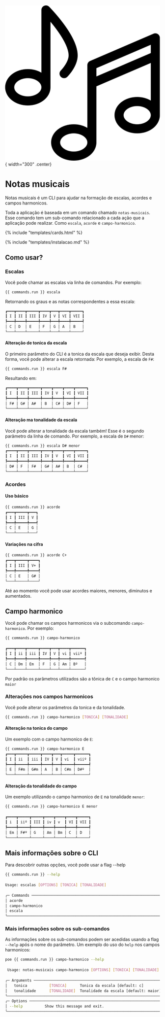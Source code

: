![logo do projeto](assets/logo.png){ width="300" .center} 

# Notas musicais

Notas musicais é um CLI para ajudar na formação de escalas, acordes e campos harmonicos.

Toda a aplicação é baseada em um comando chamado `notas-musicais`. Esse comando tem um sub-comando relacionado a cada ação que a aplicação pode realizar. Como `escala`, `acorde` e `campo-harmonico`. 

{% include "templates/cards.html" %}

{% include "templates/instalacao.md" %}

## Como usar?

### Escalas

Você pode chamar as escalas via linha de comandos. Por exemplo:

```bash
{{ commands.run }} escala
```

Retornando os graus e as notas correspondentes a essa escala:

```bash
┏━━━┳━━━━┳━━━━━┳━━━━┳━━━┳━━━━┳━━━━━┓
┃ I ┃ II ┃ III ┃ IV ┃ V ┃ VI ┃ VII ┃
┡━━━╇━━━━╇━━━━━╇━━━━╇━━━╇━━━━╇━━━━━┩
│ C │ D  │ E   │ F  │ G │ A  │ B   │
└───┴────┴─────┴────┴───┴────┴─────┘
```

#### Alteração de tonica da escala

O primeiro parâmetro do CLI é a tonica da escala que deseja exibir. Desta forma, 
você pode alterar a escala retornada: Por exemplo, a escala de `F#`:

```bash
{{ commands.run }} escala F#
```

Resultando em:

```bash
┏━━━━┳━━━━┳━━━━━┳━━━━┳━━━━┳━━━━┳━━━━━┓
┃ I  ┃ II ┃ III ┃ IV ┃ V  ┃ VI ┃ VII ┃
┡━━━━╇━━━━╇━━━━━╇━━━━╇━━━━╇━━━━╇━━━━━┩
│ F# │ G# │ A#  │ B  │ C# │ D# │ F   │
└────┴────┴─────┴────┴────┴────┴─────┘
```

#### Alteração ma tonalidade da escala

Você pode alterar a tonalidade da escala também! Esse é o segundo parâmetro da 
linha de comando. Por exemplo, a escala de `D#` menor:

```bash
{{ commands.run }} escala D# menor
┏━━━━┳━━━━┳━━━━━┳━━━━┳━━━━┳━━━━┳━━━━━┓
┃ I  ┃ II ┃ III ┃ IV ┃ V  ┃ VI ┃ VII ┃
┡━━━━╇━━━━╇━━━━━╇━━━━╇━━━━╇━━━━╇━━━━━┩
│ D# │ F  │ F#  │ G# │ A# │ B  │ C#  │
└────┴────┴─────┴────┴────┴────┴─────┘
```

### Acordes
#### Uso básico
```bash
{{ commands.run }} acorde
┏━━━┳━━━━━┳━━━┓
┃ I ┃ III ┃ V ┃
┡━━━╇━━━━━╇━━━┩
│ C │ E   │ G │
└───┴─────┴───┘
```

#### Variações na cifra
```bash
{{ commands.run }} acorde C+
┏━━━┳━━━━━┳━━━━┓
┃ I ┃ III ┃ V+ ┃
┡━━━╇━━━━━╇━━━━┩
│ C │ E   │ G# │
└───┴─────┴────┘
```

Até ao momento você pode usar acordes maiores, menores, diminutos e aumentados.

## Campo harmonico
Você pode chamar os campos harmonicos via o subcomando `campo-harmonico`. Por exemplo:

```bash
{{ commands.run }} campo-harmonico

┏━━━┳━━━━┳━━━━━┳━━━━┳━━━┳━━━━┳━━━━━━┓
┃ I ┃ ii ┃ iii ┃ IV ┃ V ┃ vi ┃ viiº ┃
┡━━━╇━━━━╇━━━━━╇━━━━╇━━━╇━━━━╇━━━━━━┩
│ C │ Dm │ Em  │ F  │ G │ Am │ Bº   │
└───┴────┴─────┴────┴───┴────┴──────┘

```

Por padrão os parâmetros utilizados são a tônica de `C` e o campo harmonico `maior`

### Alterações nos campos harmonicos

Você pode alterar os parâmetros da tonica e da tonalidade.

```bash
{{ commands.run }} campo-harmonico [TONICA] [TONALIDADE]
```

#### Alteração na tonica do campo

Um exemplo com o campo harmonico de `E`:

```bash
{{ commands.run }} campo-harmonico E
┏━━━┳━━━━━┳━━━━━┳━━━━┳━━━┳━━━━━┳━━━━━━┓
┃ I ┃ ii  ┃ iii ┃ IV ┃ V ┃ vi  ┃ viiº ┃
┡━━━╇━━━━━╇━━━━━╇━━━━╇━━━╇━━━━━╇━━━━━━┩
│ E │ F#m │ G#m │ A  │ B │ C#m │ D#º  │
└───┴─────┴─────┴────┴───┴─────┴──────┘
```

#### Alteração da tonalidade do campo

Um exemplo utilizando o campo harmonico de `E` na tonalidade `menor`:

```bash
{{ commands.run }} campo-harmonico E menor

┏━━━━┳━━━━━┳━━━━━┳━━━━┳━━━━┳━━━━┳━━━━━┓
┃ i  ┃ iiº ┃ III ┃ iv ┃ v  ┃ VI ┃ VII ┃
┡━━━━╇━━━━━╇━━━━━╇━━━━╇━━━━╇━━━━╇━━━━━┩
│ Em │ F#º │ G   │ Am │ Bm │ C  │ D   │
└────┴─────┴─────┴────┴────┴────┴─────┘
```

## Mais informações sobre o CLI

Para descobrir outras opções, você pode usar a flag --help

```bash
{{ commands.run }} --help

Usage: escalas [OPTIONS] [TONICA] [TONALIDADE]                                                       
                                                                                                      
╭─ Commands ─────────────────────────────────────────────────────────────────────────────╮
│ acorde                                                                                 │
│ campo-harmonico                                                                        │
│ escala                                                                                 │
╰────────────────────────────────────────────────────────────────────────────────────────╯
```
### Mais informações sobre os sub-comandos

As informações sobre os sub-comandos podem ser acedidas usando a flag `--help` após 
o nome do parâmetro. Um exemplo do uso do `help` nos campos harmonicos:
```bash
poe {{ commands.run }} campo-harmonico --help
                                                                                          
 Usage: notas-musicais campo-harmonico [OPTIONS] [TONICA] [TONALIDADE]                    
                                                                                          
╭─ Arguments ────────────────────────────────────────────────────────────────────────────╮
│   tonica          [TONICA]      Tonica da escala [default: c]                          │
│   tonalidade      [TONALIDADE]  Tonalidade da escala [default: maior]                  │
╰────────────────────────────────────────────────────────────────────────────────────────╯
╭─ Options ──────────────────────────────────────────────────────────────────────────────╮
│ --help          Show this message and exit.                                            │
╰────────────────────────────────────────────────────────────────────────────────────────╯

```
